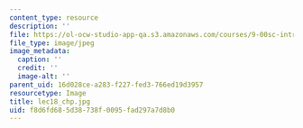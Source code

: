 ```yaml
---
content_type: resource
description: ''
file: https://ol-ocw-studio-app-qa.s3.amazonaws.com/courses/9-00sc-introduction-to-psychology-fall-2011/f8d6fd685d38738f0095fad297a7d8b0_lec18_chp.jpg
file_type: image/jpeg
image_metadata:
  caption: ''
  credit: ''
  image-alt: ''
parent_uid: 16d028ce-a283-f227-fed3-766ed19d3957
resourcetype: Image
title: lec18_chp.jpg
uid: f8d6fd68-5d38-738f-0095-fad297a7d8b0
---
```


